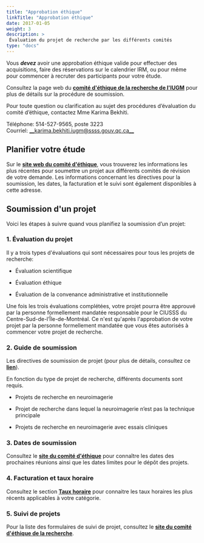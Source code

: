 ```yaml
---
title: "Approbation éthique"
linkTitle: "Approbation éthique"
date: 2017-01-05
weight: 3
description: >
 Évaluation du projet de recherche par les différents comités
type: "docs"
---
```


Vous **_devez_** avoir une approbation éthique valide pour effectuer des
acquisitions, faire des réservations sur le calendrier IRM, ou pour même pour
commencer à recruter des participants pour votre étude.

Consultez la page web du [__comité d'éthique de la recherche de l'IUGM__](http://www.criugm.qc.ca/fr/la-recherche/ethique.html) pour plus de détails sur la procédure de soumission.

Pour toute question ou clarification au sujet des procédures d’évaluation du
comité d’éthique, contactez Mme Karima Bekhiti.

Téléphone: 514-527-9565, poste 3223  
Courriel: [__karima.bekhiti.iugm@ssss.gouv.qc.ca__](mailto:karima.bekhiti.iugm@ssss.gouv.qc.ca)

## Planifier votre étude

Sur le [__site web du comité d'éthique__](http://www.criugm.qc.ca/la-recherche/ethique.html), vous trouverez les informations les plus récentes pour soumettre un projet aux différents comités de révision de votre demande. Les informations concernant les directives pour la soumission, les dates, la facturation et le suivi sont également disponibles à cette adresse.

## Soumission d'un projet

Voici les étapes à suivre quand vous planifiez la soumission d’un projet:

### 1. Évaluation du projet

Il y a trois types d'évaluations qui sont nécessaires pour tous les projets de recherche:

- Évaluation scientifique

- Évaluation éthique

- Évaluation de la convenance administrative et institutionnelle

Une fois les trois évaluations complétées, votre projet pourra être approuvé par la personne formellement mandatée responsable pour le CIUSSS du Centre-Sud-de-l’Île-de-Montréal. Ce n'est qu'après l'approbation de votre projet par la personne formellement mandatée que vous êtes autorisés à commencer votre projet de recherche.

### 2. Guide de soumission
Les directives de soumission de projet (pour plus de détails, consultez ce [__lien__](http://www.criugm.qc.ca/fr/la-recherche/ethique.html)).

En fonction du type de projet de recherche, différents documents sont requis.

- Projets de recherche en neuroimagerie

- Projet de recherche dans lequel la neuroimagerie n’est pas la technique principale

- Projets de recherche en neuroimagerie avec essais cliniques

### 3. Dates de soumission

Consultez le [__site du comité d'éthique__](http://criugm.qc.ca/fr/la-recherche/ethique.html) pour connaître
les dates des prochaines réunions ainsi que les dates limites pour le dépôt des projets.

### 4. Facturation et taux horaire

Consultez le section [__Taux horaire__](http://www.unf-montreal.ca//fr/rate/) pour connaitre les taux horaires les plus récents applicables à votre catégorie.

### 5. Suivi de projets

Pour la liste des formulaires de suivi de projet, consultez le [__site du comité d'éthique de la recherche__](http://criugm.qc.ca/fr/la-recherche/ethique.html).
